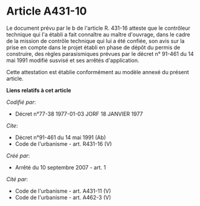 # Article A431-10

Le document prévu par le b de l'article R. 431-16 atteste que le contrôleur technique qui l'a établi a fait connaître au
maître d'ouvrage, dans le cadre de la mission de contrôle technique qui lui a été confiée, son avis sur la prise en compte
dans le projet établi en phase de dépôt du permis de construire, des règles parasismiques prévues par le décret n° 91-461 du
14 mai 1991 modifié susvisé et ses arrêtés d'application. 

Cette attestation est établie conformément au modèle annexé du présent article.

**Liens relatifs à cet article**

_Codifié par_:

  - Décret n°77-38 1977-01-03 JORF 18 JANVIER 1977

_Cite_:

  - Décret n°91-461 du 14 mai 1991 (Ab)
  - Code de l'urbanisme - art. R431-16 (V)

_Créé par_:

  - Arrêté du 10 septembre 2007 - art. 1

_Cité par_:

  - Code de l'urbanisme - art. A431-11 (V)
  - Code de l'urbanisme - art. A462-3 (V)
